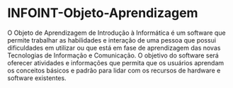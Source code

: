 INFOINT-Objeto-Aprendizagem
===========================

O Objeto de Aprendizagem de Introdução à Informática é um software que permite trabalhar as habilidades e interação de uma pessoa que possui dificuldades em utilizar ou que está em fase de aprendizagem das novas Tecnologias de Informação e Comunicação. O objetivo do software será oferecer atividades e informações que permita que os usuários aprendam os conceitos básicos e padrão para lidar com os recursos de hardware e software existentes.